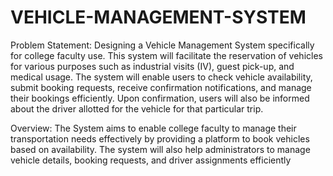 # VEHICLE-MANAGEMENT-SYSTEM

Problem Statement:
Designing a Vehicle Management System specifically for college faculty use. 
This system will facilitate the reservation of vehicles for various purposes such as 
industrial visits (IV), guest pick-up, and medical usage. The system will enable users 
to check vehicle availability, submit booking requests, receive confirmation 
notifications, and manage their bookings efficiently. Upon confirmation, users will 
also be informed about the driver allotted for the vehicle for that particular trip.

Overview:
The System aims to enable college faculty to manage their transportation 
needs effectively by providing a platform to book vehicles based on availability. The 
system will also help administrators to manage vehicle details, booking requests, and 
driver assignments efficiently
